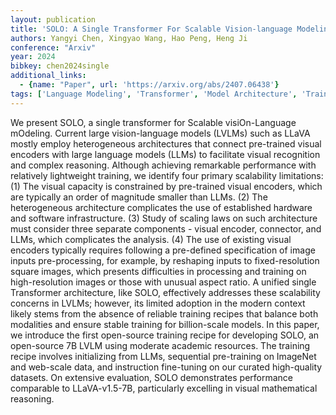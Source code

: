 ```yaml
---
layout: publication
title: 'SOLO: A Single Transformer For Scalable Vision-language Modeling'
authors: Yangyi Chen, Xingyao Wang, Hao Peng, Heng Ji
conference: "Arxiv"
year: 2024
bibkey: chen2024single
additional_links:
  - {name: "Paper", url: 'https://arxiv.org/abs/2407.06438'}
tags: ['Language Modeling', 'Transformer', 'Model Architecture', 'Training Techniques', 'Tools', 'Fine-Tuning', 'Multimodal Models', 'Reinforcement Learning', 'Pre-Training', 'Pretraining Methods']
---
```

We present SOLO, a single transformer for Scalable visiOn-Language mOdeling.
Current large vision-language models (LVLMs) such as LLaVA mostly employ
heterogeneous architectures that connect pre-trained visual encoders with large
language models (LLMs) to facilitate visual recognition and complex reasoning.
Although achieving remarkable performance with relatively lightweight training,
we identify four primary scalability limitations: (1) The visual capacity is
constrained by pre-trained visual encoders, which are typically an order of
magnitude smaller than LLMs. (2) The heterogeneous architecture complicates the
use of established hardware and software infrastructure. (3) Study of scaling
laws on such architecture must consider three separate components - visual
encoder, connector, and LLMs, which complicates the analysis. (4) The use of
existing visual encoders typically requires following a pre-defined
specification of image inputs pre-processing, for example, by reshaping inputs
to fixed-resolution square images, which presents difficulties in processing
and training on high-resolution images or those with unusual aspect ratio. A
unified single Transformer architecture, like SOLO, effectively addresses these
scalability concerns in LVLMs; however, its limited adoption in the modern
context likely stems from the absence of reliable training recipes that balance
both modalities and ensure stable training for billion-scale models. In this
paper, we introduce the first open-source training recipe for developing SOLO,
an open-source 7B LVLM using moderate academic resources. The training recipe
involves initializing from LLMs, sequential pre-training on ImageNet and
web-scale data, and instruction fine-tuning on our curated high-quality
datasets. On extensive evaluation, SOLO demonstrates performance comparable to
LLaVA-v1.5-7B, particularly excelling in visual mathematical reasoning.
